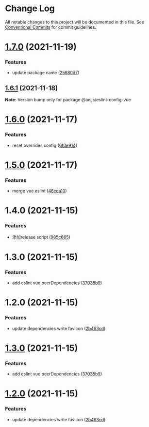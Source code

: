 # Change Log

All notable changes to this project will be documented in this file.
See [Conventional Commits](https://conventionalcommits.org) for commit guidelines.

# [1.7.0](https://github.com/anijs6/eslint-config/compare/@anijs/eslint-config-vue@1.6.1...@anijs/eslint-config-vue@1.7.0) (2021-11-19)


### Features

* update package name ([25680d7](https://github.com/anijs6/eslint-config/commit/25680d704e6af0f9fa2913c8e2bb38318bb12666))





## [1.6.1](https://github.com/anijs6/eslint-config/compare/@anijs/eslint-config-vue@1.6.0...@anijs/eslint-config-vue@1.6.1) (2021-11-18)

**Note:** Version bump only for package @anijs/eslint-config-vue





# [1.6.0](https://github.com/anijs6/eslint-config/compare/@anijs/eslint-config-vue@1.5.0...@anijs/eslint-config-vue@1.6.0) (2021-11-17)


### Features

* reset overrides config ([6f0e914](https://github.com/anijs6/eslint-config/commit/6f0e91434e4f6707c750bc23476400ac368f25e0))





# [1.5.0](https://github.com/anijs6/eslint-config/compare/@anijs/eslint-config-vue@1.4.0...@anijs/eslint-config-vue@1.5.0) (2021-11-17)


### Features

* merge vue eslint ([46cca10](https://github.com/anijs6/eslint-config/commit/46cca10ae70ff6c0f21cb6b4675f490a6066868d))





# 1.4.0 (2021-11-15)


### Features

* 添加release script ([985c665](https://github.com/anijs6/eslint-config/commit/985c665f9ff654f141aadfebd728ca2720d208c7))



# 1.3.0 (2021-11-15)


### Features

* add eslint vue peerDependencies ([37035b9](https://github.com/anijs6/eslint-config/commit/37035b9963c207cba9d1685490c368dd518def97))



# 1.2.0 (2021-11-15)


### Features

* update dependencies write favicon ([2b463cd](https://github.com/anijs6/eslint-config/commit/2b463cd09ba0ebd5ec37102b4e878b1c636c587e))





# [1.3.0](https://github.com/anijs6/eslint-config/compare/v1.2.0...v1.3.0) (2021-11-15)


### Features

* add eslint vue peerDependencies ([37035b9](https://github.com/anijs6/eslint-config/commit/37035b9963c207cba9d1685490c368dd518def97))





# [1.2.0](https://github.com/anijs6/eslint-config/compare/v1.1.0...v1.2.0) (2021-11-15)


### Features

* update dependencies write favicon ([2b463cd](https://github.com/anijs6/eslint-config/commit/2b463cd09ba0ebd5ec37102b4e878b1c636c587e))

